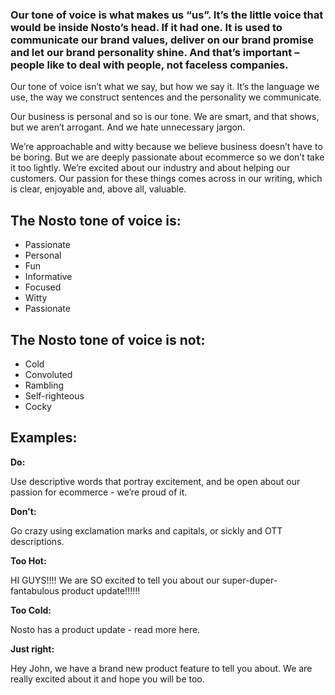 ### Our tone of voice is what makes us “us”. It’s the little voice that would be inside Nosto’s head. If it had one. It is used to communicate our brand values, deliver on our brand promise and let our brand personality shine. And that’s important – people like to deal with people, not faceless companies.

Our tone of voice isn’t what we say, but how we say it. It’s the language we use, the way we construct sentences and the personality we communicate.

Our business is personal and so is our tone. We are smart, and that shows, but we aren’t arrogant. And we hate unnecessary jargon.

We’re approachable and witty because we believe business doesn’t have to be boring.
But we are deeply passionate about ecommerce so we don’t take it too lightly. We’re excited about our industry and about helping our customers. Our passion for these things comes across in our writing, which is clear, enjoyable and, above all, valuable.

## The Nosto tone of voice is:

- Passionate
- Personal
- Fun
- Informative
- Focused
- Witty
- Passionate

## The Nosto tone of voice is not:

- Cold
- Convoluted
- Rambling
- Self-righteous
- Cocky

## Examples:

**Do:**

Use descriptive words that portray excitement, and be open about our passion for ecommerce - we’re proud of it.

**Don't:**

Go crazy using exclamation marks and capitals, or sickly and OTT descriptions.

**Too Hot:**

HI GUYS!!!! We are SO excited to tell you about our super-duper-fantabulous product update!!!!!!

**Too Cold:**

Nosto has a product update - read more here.

**Just right:**

Hey John, we have a brand new product feature to tell you about. We are really excited about it and hope you will be too.
